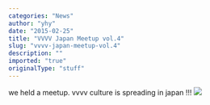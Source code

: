 ```yaml
---
categories: "News"
author: "yhy"
date: "2015-02-25"
title: "VVVV Japan Meetup vol.4"
slug: "vvvv-japan-meetup-vol.4"
description: ""
imported: "true"
originalType: "stuff"
---
```



we held a meetup.
vvvv culture is spreading in japan !!!
![](sDSC05041.jpg) 

